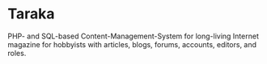 # Taraka
PHP- and SQL-based Content-Management-System for long-living Internet magazine for hobbyists with articles, blogs, forums, accounts, editors, and roles.
